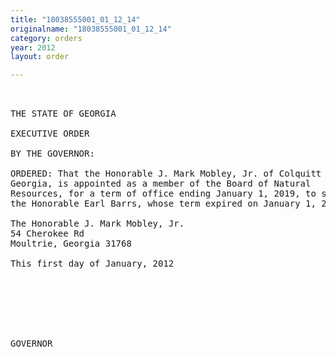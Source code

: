 ```yaml
---
title: "18038555001_01_12_14"
originalname: "18038555001_01_12_14"
category: orders
year: 2012
layout: order

---
```

<pre>
 

THE STATE OF GEORGIA

EXECUTIVE ORDER

BY THE GOVERNOR:

ORDERED: That the Honorable J. Mark Mobley, Jr. of Colquitt County,
Georgia, is appointed as a member of the Board of Natural
Resources, for a term of office ending January 1, 2019, to succeed
the Honorable Earl Barrs, whose term expired on January 1, 2012.

The Honorable J. Mark Mobley, Jr.
54 Cherokee Rd
Moultrie, Georgia 31768

This first day of January, 2012

    

  



GOVERNOR

</pre>
